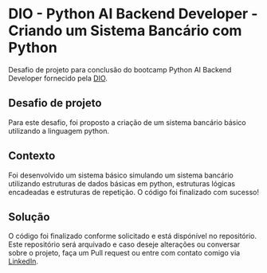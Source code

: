 # DIO - Python AI Backend Developer - Criando um Sistema Bancário com Python
Desafio de projeto para conclusão do bootcamp Python AI Backend Developer fornecido pela [DIO](www.dio.me).

## Desafio de projeto
Para este desafio, foi proposto a criação de um sistema bancário básico utilizando a linguagem python.

## Contexto
Foi desenvolvido um sistema básico simulando um sistema bancário utilizando estruturas de dados básicas em python, estruturas lógicas encadeadas e estruturas de repetição. O código foi finalizado com sucesso!

## Solução
O código foi finalizado conforme solicitado e está dispónível no repositório. Este repositório será arquivado e caso deseje alterações ou conversar sobre o projeto, faça um Pull request ou entre com contato comigo via [LinkedIn](https://www.linkedin.com/in/hugo-cs-souza/).